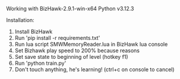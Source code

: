 Working with BizHawk-2.9.1-win-x64
Python v3.12.3

Installation:
1. Install BizHawk
2. Run 'pip install -r requirements.txt'
3. Run lua script SMWMemoryReader.lua in BizHawk lua console
4. Set Bizhawk play speed to 200% because reasons
5. Set save state to beginning of level (hotkey f1)
6. Run 'python train.py'
7. Don't touch anything, he's learning! (ctrl+c on console to cancel)